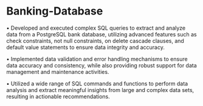 # Banking-Database

•	Developed and executed complex SQL queries to extract and analyze data from a PostgreSQL bank database, utilizing advanced features such as check constraints, not null constraints, on delete cascade clauses, and default value statements to ensure data integrity and accuracy.

•	Implemented data validation and error handling mechanisms to ensure data accuracy and consistency, while also providing robust support for data management and maintenance activities.

•	Utilized a wide range of SQL commands and functions to perform data analysis and extract meaningful insights from large and complex data sets, resulting in actionable recommendations.

